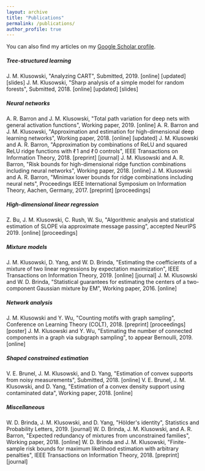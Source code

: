 ```yaml
---
layout: archive
title: "Publications"
permalink: /publications/
author_profile: true
---
```


You can also find my articles on my [Google Scholar profile](https://scholar.google.com/citations?user=4HkhCjsAAAAJ&hl=en).

##### Tree-structured learning

J. M. Klusowski, "Analyzing CART", Submitted, 2019. [online] [updated] [slides]
J. M. Klusowski, "Sharp analysis of a simple model for random forests", Submitted, 2018. [online] [updated] [slides]

##### Neural networks

A. R. Barron and J. M. Klusowski, "Total path variation for deep nets with general activation functions", Working paper, 2019. [online]
A. R. Barron and J. M. Klusowski, "Approximation and estimation for high-dimensional deep learning networks", Working paper, 2018. [online] [updated]
J. M. Klusowski and A. R. Barron, "Approximation by combinations of ReLU and squared ReLU ridge functions with ℓ 1  and ℓ 0  controls", IEEE Transactions on Information Theory, 2018. [preprint] [journal]
J. M. Klusowski and A. R. Barron, "Risk bounds for high-dimensional ridge function combinations including neural networks", Working paper, 2018. [online]
J. M. Klusowski and A. R. Barron, "Minimax lower bounds for ridge combinations including neural nets", Proceedings IEEE International Symposium on Information Theory, Aachen, Germany, 2017. [preprint] [proceedings]

##### High-dimensional linear regression

Z. Bu, J. M. Klusowski, C. Rush, W. Su, "Algorithmic analysis and statistical estimation of SLOPE via approximate message passing", accepted NeurIPS 2019. [online] [proceedings]

##### Mixture models

J. M. Klusowski, D. Yang, and W. D. Brinda, "Estimating the coefficients of a mixture of two linear regressions by expectation maximization", IEEE Transactions on Information Theory, 2019. [online] [journal]
J. M. Klusowski and W. D. Brinda, "Statistical guarantees for estimating the centers of a two-component Gaussian mixture by EM", Working paper, 2016. [online]

##### Network analysis

J. M. Klusowski and Y. Wu, "Counting motifs with graph sampling", Conference on Learning Theory (COLT), 2018. [preprint] [proceedings] [poster]
J. M. Klusowski and Y. Wu, "Estimating the number of connected components in a graph via subgraph sampling", to appear Bernoulli, 2019. [online]

##### Shaped constrained estimation

V. E. Brunel, J. M. Klusowski, and D. Yang, "Estimation of convex supports from noisy measurements", Submitted, 2018. [online]
V. E. Brunel, J. M. Klusowski, and D. Yang, "Estimation of a convex density support using contaminated data", Working paper, 2018. [online]

##### Miscellaneous

W. D. Brinda, J. M. Klusowski, and D. Yang, "Hölder's identity", Statistics and Probability Letters, 2019. [journal]
W. D. Brinda, J. M. Klusowski, and A. R. Barron, "Expected redundancy of mixtures from unconstrained families", Working paper, 2018. [online]
W. D. Brinda and J. M. Klusowski, "Finite-sample risk bounds for maximum likelihood estimation with arbitrary penalties", IEEE Transactions on Information Theory, 2018. [preprint] [journal]
